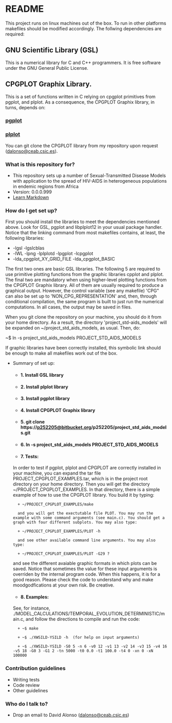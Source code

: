 # README #

This project runs on linux machines out of the box. To run in other platforms makefiles should be modified accordingly. 
The follwing dependencies are required:

## GNU Scientific Library (GSL)
This is a numerical library for C and C++ programmers. It is free software under the GNU General Public License.
## CPGPLOT Graphix Library. 
This is a set of functions written in C relying on cpgplot primitives from pgplot, and plplot. As a consequence, the CPGPLOT Graphix library, in turns, depends on: 
### [pgplot](/http://www.astro.caltech.edu/~tjp/pgplot/)
### [plplot](http://plplot.sourceforge.net/)
You can git clone the CPGPLOT library from my repository upon request (dalonso@ceab.csic.es).

### What is this repository for? ###

* This repository sets up a number of Sexual-Transmitted Disease Models with application to the spread of HIV-AIDS in heterogeneous populations in endemic regions from Africa 
* Version: 0.0.0.999
* [Learn Markdown](https://bitbucket.org/tutorials/markdowndemo)

### How do I get set up? ###

First you should install the libraries to meet the dependencies mentioned above. Look for GSL, pgplot and libplplot12 in your usual package handler.
Notice that the linking command from most makefiles contains, at least, the following libraries:

* -lgsl -lgslcblas 
* -lWL -lpng -lplplotd -lpgplot -lcpgplot 
* -lda_cpgplot_XY_GRID_FILE -lda_cpgplot_BASIC

The first two ones are basic GSL libraries. The following 5 are required to use primitive plotting functions from the graphic libraries cpplot and plplot. The final two are mandatory when using higher-level plotting functions from the CPGPLOT Graphix library. All of them are usually required to produce a graphical output. However, the control variable (see 
any makefile) 'CPG" can also be set up to 'NON_CPG_REPRESENTATION' and, then, through conditional compilation, the same program is built
to just run the numerical computations. In all cases, the output may be saved in files. 

When you git clone the repository on your machine, you should do it from your home directory. As a result, the directory 'project_std-aids_models' will be expanded on ~/project_std_aids_models, as usual. Then, do:

~$ ln -s project_std_aids_models PROJECT_STD_AIDS_MODELS 

If graphic libraries have been correctly installed, this symbolic link should be enough to make all makefiles work out of the box.  

* Summary of set up:
	+ #### 1. Install GSL library
	+ #### 2. Install plplot library
	+ #### 3. Install pgplot library
	+ #### 4. Install CPGPLOT Graphix library
	+ #### 5. git clone https://p252205@bitbucket.org/p252205/project_std_aids_models.git
	+ #### 6. ln -s project_std_aids_models PROJECT_STD_AIDS_MODELS
	+ #### 7. Tests: 
	In order to test if pgplot, plplot and CPGPLOT are correctly installed in your machine, you can expand the tar file PROJECT_CPGPLOT_EXAMPLES.tar, which is in the project root directory on your home directory. Then you will get the directory ~/PROJECT_CPGPLOT_EXAMPLES. In that directory, there is a simple example of how to use the CPGPLOT library. You build it by typing:
	
		+ ~/PROJECT_CPGPLOT_EXAMPLES/make
		
		and you will get the exectutable file PLOT. You may run the example with some command arguments (see main.c). You should get a graph with four different subplots. You may also type:
		
		+ ~/PROJECT_CPGPLOT_EXAMPLES/PLOT -h
		
		and see other available command line arguments. You may also type: 
		
		+ ~/PROJECT_CPGPLOT_EXAMPLES/PLOT -G29 ?
		
	and see the different avaiable graphic formats in which plots can be saved. Notice that sometimes the value for these input arguments is overriden by the internal program code. When this happens, it is for a good reason. Please check the code to understand why and make moodgodfications at your own risk. Be creative.   
	
	+ #### 8. Examples:
	See, for instance, ./MODEL_CALCULATIONS/TEMPORAL_EVOLUTION_DETERMINISTIC/main.c, and follow the directions to compile and run the code: 
		
		+ ~$ make 
		
		+ ~$ ./XWSILD-YSILD -h  (for help on input arguments)
		
		+ ~$ ./XWSILD-YSILD -S0 5 -n 6 -v0 12 -v1 13 -v2 14 -v3 15 -v4 16 -v5 18 -G0 3 -G1 2 -tn 5000 -t0 0.0 -t1 100.0 -t4 0 -xn 0 -xN 100000

### Contribution guidelines ###

* Writing tests
* Code review
* Other guidelines

### Who do I talk to? ###

* Drop an email to David Alonso (<dalonso@ceab.csic.es>)
